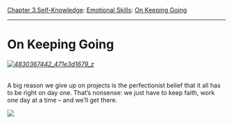 [Chapter 3.Self-Knowledge](https://www.theschooloflife.com/thebookoflife/category/self-knowledge/): [Emotional Skills](https://www.theschooloflife.com/thebookoflife/category/self-knowledge/emotional-skills/): [On Keeping Going](https://www.theschooloflife.com/thebookoflife/keep-going/)

* * *

# On Keeping Going

###### [![4830367442_471e3d1679_z](https://www.theschooloflife.com/thebookoflife/wp-content/uploads/2015/03/4830367442_471e3d1679_z.jpg)](http://www.thebookoflife.org/wp-content/uploads/2015/03/4830367442_471e3d1679_z.jpg)

A big reason we give up on projects is the perfectionist belief that it all has to be right on day one. That’s nonsense: we just have to keep faith, work one day at a time – and we’ll get there.

[![](https://img.youtube.com/vi/c1H92b_uLdU/0.jpg)](https://www.youtube.com/embed/c1H92b_uLdU '')

